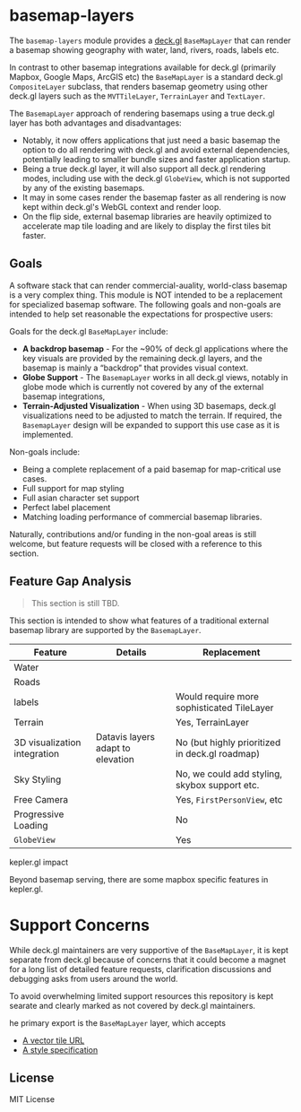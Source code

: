 # basemap-layers

The `basemap-layers` module provides a [deck.gl](https://deck.gl) `BaseMapLayer` that can render a basemap showing geography with water, land, rivers, roads, labels etc.

In contrast to other basemap integrations available for deck.gl (primarily Mapbox, Google Maps, ArcGIS etc) the `BaseMapLayer` is a standard deck.gl `CompositeLayer` subclass, that renders basemap geometry using other deck.gl layers such as the `MVTTileLayer`, `TerrainLayer` and `TextLayer`.

The `BasemapLayer` approach of rendering basemaps using a true deck.gl layer has both advantages and disadvantages:
- Notably, it now offers applications that just need a basic basemap the option to do all rendering with deck.gl and avoid external dependencies, potentially leading to smaller bundle sizes and faster application startup. 
- Being a true deck.gl layer, it will also support all deck.gl rendering modes, including use with the deck.gl `GlobeView`, which is not supported by any of the existing basemaps.
- It may in some cases render the basemap faster as all rendering is now kept within deck.gl's WebGL context and render loop.
- On the flip side, external basemap libraries are heavily optimized to accelerate map tile loading and are likely to display the first tiles bit faster.

## Goals

A software stack that can render commercial-auality, world-class basemap is a very complex thing. This module is NOT intended to be a replacement for specialized basemap software. The following goals and non-goals are intended to help set reasonable the expectations for prospective users:

Goals for the deck.gl `BaseMapLayer` include:
- **A backdrop basemap** - For the ~90% of deck.gl applications where the key visuals are provided by the remaining deck.gl layers, and the basemap is mainly a “backdrop” that provides visual context.
- **Globe Support** - The `BasemapLayer` works in all deck.gl views, notably in globe mode which is currently not covered by any of the external basemap integrations,
- **Terrain-Adjusted Visualization** - When using 3D basemaps, deck.gl visualizations need to be adjusted to match the terrain. If required, the `BasemapLayer` design will be expanded to support this use case as it is implemented. 

Non-goals include:
- Being a complete replacement of a paid basemap for map-critical use cases.
- Full support for map styling
- Full asian character set support
- Perfect label placement
- Matching loading performance of commercial basemap libraries.

Naturally, contributions and/or funding in the non-goal areas is still welcome, but feature requests will be closed with a reference to this section.


## Feature Gap Analysis

> This section is still TBD.

This section is intended to show what features of a traditional external basemap library are supported by the `BasemapLayer`.

| Feature | Details | Replacement |
| ---     | ---     | --- |
| Water   |         |  
| Roads | 
| labels | | Would require more sophisticated TileLayer 
| Terrain | | Yes, TerrainLayer
| 3D visualization integration | Datavis layers adapt to elevation |  No (but highly prioritized in deck.gl roadmap)
| Sky Styling | |  No, we could add styling, skybox support etc.
| Free Camera | | Yes, `FirstPersonView`, etc
| Progressive Loading | | No 
| `GlobeView` | | Yes 


kepler.gl impact

Beyond basemap serving, there are some mapbox specific features in kepler.gl.

# Support Concerns

While deck.gl maintainers are very supportive of the `BaseMapLayer`, it is kept separate from deck.gl because of concerns that it could become a magnet for a long list of detailed feature requests, clarification discussions and debugging asks from users around the world. 

To avoid overwhelming limited support resources this repository is kept searate and clearly marked as not covered by deck.gl maintainers.

he primary export is the `BaseMapLayer` layer, which accepts
- [A vector tile URL]()
- [A style specification]()

## License

MIT License
